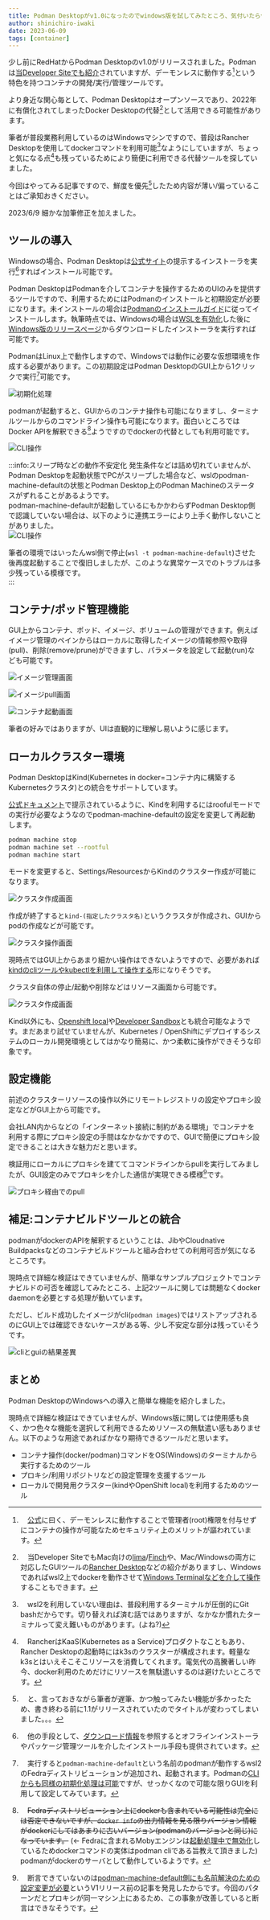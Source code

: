 ```yaml
---
title: Podman Desktopがv1.0になったのでwindows版を試してみたところ、気付いたらv1.1に上がるくらいに機能豊富だった話
author: shinichiro-iwaki
date: 2023-06-09
tags: [container]
---
```


少し前にRedHatからPodman Desktopのv1.0がリリースされました。Podmanは[当Developer Siteでも紹介](/blogs/2022/02/23/podman-machine/)されていますが、デーモンレスに動作する[^1]という特色を持つコンテナの開発/実行/管理ツールです。  

[^1]:　[公式](https://www.redhat.com/ja/topics/containers/what-is-podman)に曰く、デーモンレスに動作することで管理者(root)権限を付与せずにコンテナの操作が可能なためセキュリティ上のメリットが謳われています。  

より身近な関心毎として、Podman Desktopはオープンソースであり、2022年に有償化されてしまったDocker Desktopの代替[^2]として活用できる可能性があります。  

[^2]:　当Developer SiteでもMac向けの[lima](/blogs/2022/01/21/lima/)/[Finch](/blogs/2022/12/05/finch-intro/)や、Mac/Windowsの両方に対応したGUIツールの[Rancher Desktop](/blogs/2022/01/29/rancher-desktop/)などの紹介がありますし、Windowsであればwsl2上でdockerを動作させて[Windows Terminalなどを介して操作](https://learn.microsoft.com/ja-jp/windows/wsl/install)することもできます。  

筆者が普段業務利用しているのはWindowsマシンですので、普段はRancher Desktopを使用してdockerコマンドを利用可能[^3]なようにしていますが、ちょっと気になる点[^4]も残っているためにより簡便に利用できる代替ツールを探していました。  

[^3]:　wsl2を利用していない理由は、普段利用するターミナルが圧倒的にGit bashだからです。切り替えれば済む話ではありますが、なかなか慣れたターミナルって変え難いものがあります。(よね?)  

[^4]:　RancherはKaaS(Kubernetes as a Service)プロダクトなこともあり、Rancher Desktopの起動時にはk3sのクラスターが構成されます。軽量なk3sとはいえそこそこリソースを消費してくれます。電気代の高騰著しい昨今、docker利用のためだけにリソースを無駄遣いするのは避けたいところです。  

今回はやってみる記事ですので、鮮度を優先[^5]したため内容が薄い/偏っていることはご承知おきください。  

[^5]:　と、言っておきながら筆者が遅筆、かつ触ってみたい機能が多かったため、書き終わる前に1.1がリリースされていたのでタイトルが変わってしまいました。。。  

2023/6/9 細かな加筆修正を加えました。  

## ツールの導入

Windowsの場合、Podman Desktopは[公式サイト](https://podman-desktop.io/)の提示するインストーラを実行[^6]すればインストール可能です。  

[^6]:　他の手段として、[ダウンロード情報](https://podman-desktop.io/downloads)を参照するとオフラインインストーラやパッケージ管理ツールを介したインストール手段も提供されています。  

Podman DesktopはPodmanを介してコンテナを操作するためのUIのみを提供するツールですので、利用するためにはPodmanのインストールと初期設定が必要になります。未インストールの場合は[Podmanのインストールガイド](https://podman.io/docs/installation)に従ってインストールします。執筆時点では、Windowsの場合は[WSLを有効化](https://learn.microsoft.com/ja-jp/windows/wsl/install)した後に[Windows版のリリースページ](https://github.com/containers/podman/releases)からダウンロードしたインストーラを実行すれば可能です。  

PodmanはLinux上で動作しますので、Windowsでは動作に必要な仮想環境を作成する必要があります。この初期設定はPodman DesktopのGUI上から1クリックで実行[^7]可能です。  

[^7]:　実行すると`podman-machine-default`という名前のpodmanが動作するwsl2のFedraディストリビューションが追加され、起動されます。Podmanの[CLIからも同様の初期化処理は可能](https://github.com/containers/podman/blob/main/docs/tutorials/podman-for-windows.md#installing-podman)ですが、せっかくなので可能な限りGUIを利用して設定してみています。  

![初期化処理](/img/blogs/2023/0609-podman-initial-ui.jpg)  

podmanが起動すると、GUIからのコンテナ操作も可能になりますし、ターミナルツールからのコマンドライン操作も可能になります。面白いところではDocker APIを解釈できる[^8]ようですのでdockerの代替としても利用可能です。  

[^8]:　~~Fedraディストリビューション上にdockerも含まれている可能性は完全には否定できないですが、`docker info`の出力情報を見る限りバージョン情報がdockerにしてはあまりに古いバージョン(podmanのバージョンと同じ)になっています。~~ (<- Fedraに含まれるMobyエンジンは[起動処理中で無効化](https://github.com/containers/podman/blob/4d43e1b40d72cd632ac82fff771c37feb440c72e/pkg/machine/ignition.go#LL145C58-L145C58)しているためdockerコマンドの実体はpodman cliである旨教えて頂きました) podmanがdockerのサーバとして動作しているようです。  

![CLI操作](/img/blogs/2023/0609-podman-cli.jpg)  

:::info:スリープ時などの動作不安定化
発生条件などは詰め切れていませんが、Podman Desktopを起動状態でPCがスリープした場合など、wslのpodman-machine-defaultの状態とPodman Desktop上のPodman Machineのステータスがずれることがあるようです。  
podman-machine-defaultが起動しているにもかかわらずPodman Desktop側で認識していない場合は、以下のように連携エラーにより上手く動作しないことがありました。  
![CLI操作](/img/blogs/2023/0609-podman-error.jpg)  

筆者の環境ではいったんwsl側で停止(`wsl -t podman-machine-default`)させた後再度起動することで復旧しましたが、このような異常ケースでのトラブルは多少残っている模様です。  
:::

## コンテナ/ポッド管理機能

GUI上からコンテナ、ポッド、イメージ、ボリュームの管理ができます。例えばイメージ管理のペインからはローカルに取得したイメージの情報参照や取得(pull)、削除(remove/prune)ができますし、パラメータを設定して起動(run)なども可能です。  

![イメージ管理画面](/img/blogs/2023/0609-podman-images.jpg)  

![イメージpull画面](/img/blogs/2023/0609-podman-pull.jpg)  

![コンテナ起動画面](/img/blogs/2023/0609-podman-run.jpg)  

筆者の好みではありますが、UIは直観的に理解し易いように感じます。  

## ローカルクラスター環境

Podman DesktopはKind(Kubernetes in docker=コンテナ内に構築するKubernetesクラスタ)との統合をサポートしています。  

[公式ドキュメント](https://podman-desktop.io/docs/kubernetes/kind/configuring-podman-for-kind-on-windows)で提示されているように、Kindを利用するにはroofulモードでの実行が必要なようなのでpodman-machine-defaultの設定を変更して再起動します。  

```bash
podman machine stop
podman machine set --rootful
podman machine start
```

モードを変更すると、Settings/ResourcesからKindのクラスター作成が可能になります。  

![クラスタ作成画面](/img/blogs/2023/0609-podman-kind-cluster.jpg)  

作成が終了すると`kind-(指定したクラスタ名)`というクラスタが作成され、GUIからpodの作成などが可能です。  

![クラスタ操作画面](/img/blogs/2023/0609-podman-kind-pod.jpg)  

現時点ではGUI上からあまり細かい操作はできないようですので、必要があれば[kindのcliツールやkubectlを利用して操作する](https://kind.sigs.k8s.io/docs/user/quick-start/)形になりそうです。  

クラスタ自体の停止/起動や削除などはリソース画面から可能です。  

![クラスタ作成画面](/img/blogs/2023/0609-podman-kind-cluster-manage.jpg)  

Kind以外にも、[Openshift local](https://access.redhat.com/documentation/ja-jp/red_hat_openshift_local/2.2/html/getting_started_guide/introducing_gsg)や[Developer Sandbox](https://developers.redhat.com/developer-sandbox)とも統合可能なようです。まだあまり試せていませんが、Kubernetes / OpenShiftにデプロイするシステムのローカル開発環境としてはかなり簡易に、かつ柔軟に操作ができそうな印象です。  

## 設定機能

前述のクラスターリソースの操作以外にリモートレジストリの設定やプロキシ設定などがGUI上から可能です。  

会社LAN内からなどの「インターネット接続に制約がある環境」でコンテナを利用する際にプロキシ設定の手間はなかなかですので、GUIで簡便にプロキシ設定できることは大きな魅力だと思います。  

検証用にローカルにプロキシを建ててコマンドラインからpullを実行してみましたが、GUI設定のみでプロキシを介した通信が実現できる模様[^9]です。  

[^9]:　断言できていないのは[podman-machine-default側にも名前解決のための設定変更が必要](https://future-architect.github.io/articles/20221227a/)というV1リリース前の記事を発見したからです。今回のパターンだとプロキシが同一マシン上にあるため、この事象が改善していると断言はできなそうです。  

![プロキシ経由でのpull](/img/blogs/2023/0609-podman-proxy.jpg)  

## 補足:コンテナビルドツールとの統合

podmanがdockerのAPIを解釈するということは、JibやCloudnative Buildpacksなどのコンテナビルドツールと組み合わせての利用可否が気になるところです。  

現時点で詳細な検証はできていませんが、簡単なサンプルプロジェクトでコンテナビルドの可否を確認してみたところ、上記2ツールに関しては問題なくdocker daemonを必要とする処理が動いています。  

ただし、ビルド成功したイメージがcli(`podman images`)ではリストアップされるのにGUI上では確認できないケースがある等、少し不安定な部分は残っていそうです。  

![cliとguiの結果差異](/img/blogs/2023/0609-podman-gui-cli-difference.jpg)  

## まとめ

Podman DesktopのWindowsへの導入と簡単な機能を紹介しました。  

現時点で詳細な検証はできていませんが、Windows版に関しては使用感も良く、かつ色々な機能を選択して利用できるためリソースの無駄遣い感もありません。以下のような用途であればかなり期待できるツールだと思います。  
 * コンテナ操作(docker/podman)コマンドをOS(Windows)のターミナルから実行するためのツール  
 * プロキシ/利用リポジトリなどの設定管理を支援するツール  
 * ローカルで開発用クラスター(kindやOpenShift local)を利用するためのツール  
